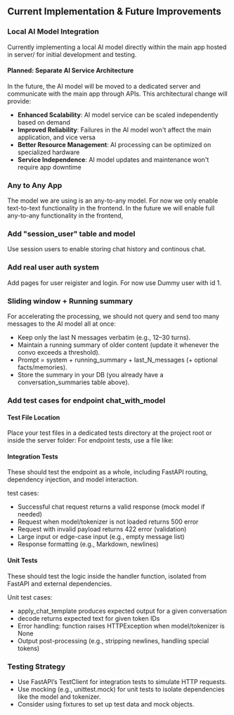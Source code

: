 ## Current Implementation & Future Improvements

### Local AI Model Integration

Currently implementing a local AI model directly within the main app hosted in server/ for initial development and testing.

#### Planned: Separate AI Service Architecture

In the future, the AI model will be moved to a dedicated server and communicate with the main app through APIs. This architectural change will provide:

- **Enhanced Scalability**: AI model service can be scaled independently based on demand
- **Improved Reliability**: Failures in the AI model won't affect the main application, and vice versa
- **Better Resource Management**: AI processing can be optimized on specialized hardware
- **Service Independence**: AI model updates and maintenance won't require app downtime

### Any to Any App

The model we are using is an any-to-any model. For now we only enable text-to-text functionality in the frontend. In the future we will enable full any-to-any functionality in the frontend,

### Add "session_user" table and model

Use session users to enable storing chat history and continous chat.

### Add real user auth system

Add pages for user reigister and login. For now use Dummy user with id 1.

### Sliding window + Running summary

For accelerating the processing, we should not query and send too many messages to the AI model all at once:

- Keep only the last N messages verbatim (e.g., 12–30 turns).
- Maintain a running summary of older content (update it whenever the convo exceeds a threshold).
- Prompt = system + running_summary + last_N_messages (+ optional facts/memories).
- Store the summary in your DB (you already have a conversation_summaries table above).

### Add test cases for endpoint chat_with_model

#### Test File Location

Place your test files in a dedicated tests directory at the project root or inside the server folder:
For endpoint tests, use a file like:

#### Integration Tests

These should test the endpoint as a whole, including FastAPI routing, dependency injection, and model interaction.

test cases:

- Successful chat request returns a valid response (mock model if needed)
- Request when model/tokenizer is not loaded returns 500 error
- Request with invalid payload returns 422 error (validation)
- Large input or edge-case input (e.g., empty message list)
- Response formatting (e.g., Markdown, newlines)

#### Unit Tests

These should test the logic inside the handler function, isolated from FastAPI and external dependencies.

Unit test cases:

- apply_chat_template produces expected output for a given conversation
- decode returns expected text for given token IDs
- Error handling: function raises HTTPException when model/tokenizer is None
- Output post-processing (e.g., stripping newlines, handling special tokens)

### Testing Strategy

- Use FastAPI’s TestClient for integration tests to simulate HTTP requests.
- Use mocking (e.g., unittest.mock) for unit tests to isolate dependencies like the model and tokenizer.
- Consider using fixtures to set up test data and mock objects.
